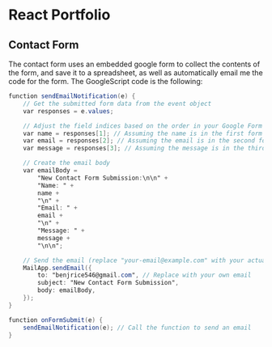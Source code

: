 # React Portfolio

## Contact Form

The contact form uses an embedded google form to collect the contents of the form, and save it to a spreadsheet, as well as automatically email me the code for the form. The GoogleScript code is the following:

```gs
function sendEmailNotification(e) {
    // Get the submitted form data from the event object
    var responses = e.values;

    // Adjust the field indices based on the order in your Google Form
    var name = responses[1]; // Assuming the name is in the first form field (after the timestamp)
    var email = responses[2]; // Assuming the email is in the second form field
    var message = responses[3]; // Assuming the message is in the third form field

    // Create the email body
    var emailBody =
        "New Contact Form Submission:\n\n" +
        "Name: " +
        name +
        "\n" +
        "Email: " +
        email +
        "\n" +
        "Message: " +
        message +
        "\n\n";

    // Send the email (replace "your-email@example.com" with your actual email address)
    MailApp.sendEmail({
        to: "benjrice546@gmail.com", // Replace with your own email
        subject: "New Contact Form Submission",
        body: emailBody,
    });
}

function onFormSubmit(e) {
    sendEmailNotification(e); // Call the function to send an email
}
```
